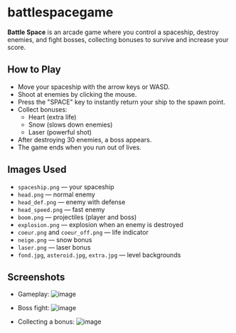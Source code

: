 # battlespacegame

**Battle Space** is an arcade game where you control a spaceship, destroy enemies, and fight bosses, collecting bonuses to survive and increase your score.

## How to Play
- Move your spaceship with the arrow keys or WASD.
- Shoot at enemies by clicking the mouse.
- Press the "SPACE" key to instantly return your ship to the spawn point.
- Collect bonuses:
  - Heart (extra life)
  - Snow (slows down enemies)
  - Laser (powerful shot)
- After destroying 30 enemies, a boss appears.
- The game ends when you run out of lives.

## Images Used
- `spaceship.png` — your spaceship
- `head.png` — normal enemy
- `head_def.png` — enemy with defense
- `head_speed.png` — fast enemy
- `boom.png` — projectiles (player and boss)
- `explosion.png` — explosion when an enemy is destroyed
- `coeur.png` and `coeur_off.png` — life indicator
- `neige.png` — snow bonus
- `laser.png` — laser bonus
- `fond.jpg`, `asteroid.jpg`, `extra.jpg` — level backgrounds

## Screenshots
- Gameplay: ![image](https://github.com/user-attachments/assets/b2c072ec-8d53-44de-9ca4-951553d54f51)

- Boss fight: ![image](https://github.com/user-attachments/assets/cecd4314-f8e8-4e72-a3de-08adb6f88f43)

- Collecting a bonus: ![image](https://github.com/user-attachments/assets/13b12801-3a5c-4cbd-b79f-de4fc5490b41)


